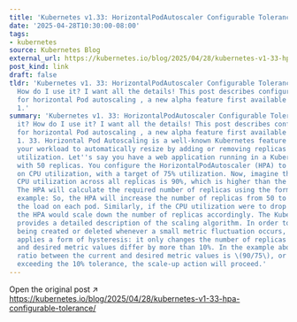 ```yaml
---
title: 'Kubernetes v1.33: HorizontalPodAutoscaler Configurable Tolerance'
date: '2025-04-28T10:30:00-08:00'
tags:
- kubernetes
source: Kubernetes Blog
external_url: https://kubernetes.io/blog/2025/04/28/kubernetes-v1-33-hpa-configurable-tolerance/
post_kind: link
draft: false
tldr: 'Kubernetes v1. 33: HorizontalPodAutoscaler Configurable Tolerance What is it?
  How do I use it? I want all the details! This post describes configurable tolerance
  for horizontal Pod autoscaling , a new alpha feature first available in Kubernetes
  1.'
summary: 'Kubernetes v1. 33: HorizontalPodAutoscaler Configurable Tolerance What is
  it? How do I use it? I want all the details! This post describes configurable tolerance
  for horizontal Pod autoscaling , a new alpha feature first available in Kubernetes
  1. 33. Horizontal Pod Autoscaling is a well-known Kubernetes feature that allows
  your workload to automatically resize by adding or removing replicas based on resource
  utilization. Let''s say you have a web application running in a Kubernetes cluster
  with 50 replicas. You configure the HorizontalPodAutoscaler (HPA) to scale based
  on CPU utilization, with a target of 75% utilization. Now, imagine that the current
  CPU utilization across all replicas is 90%, which is higher than the desired 75%.
  The HPA will calculate the required number of replicas using the formula: In this
  example: So, the HPA will increase the number of replicas from 50 to 60 to reduce
  the load on each pod. Similarly, if the CPU utilization were to drop below 75%,
  the HPA would scale down the number of replicas accordingly. The Kubernetes documentation
  provides a detailed description of the scaling algorithm. In order to avoid replicas
  being created or deleted whenever a small metric fluctuation occurs, Kubernetes
  applies a form of hysteresis: it only changes the number of replicas when the current
  and desired metric values differ by more than 10%. In the example above, since the
  ratio between the current and desired metric values is \(90/75\), or 20% above target,
  exceeding the 10% tolerance, the scale-up action will proceed.'
---
```

Open the original post ↗ https://kubernetes.io/blog/2025/04/28/kubernetes-v1-33-hpa-configurable-tolerance/
